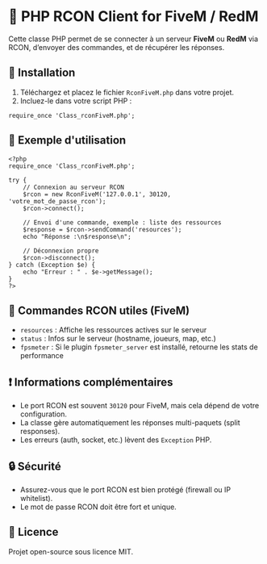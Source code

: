 <h1>📡 PHP RCON Client for FiveM / RedM</h1>

<p>
Cette classe PHP permet de se connecter à un serveur <strong>FiveM</strong> ou <strong>RedM</strong> via RCON, d’envoyer des commandes, et de récupérer les réponses.
</p>

<h2>🚀 Installation</h2>

<ol>
  <li>Téléchargez et placez le fichier <code>RconFiveM.php</code> dans votre projet.</li>
  <li>Incluez-le dans votre script PHP :</li>
</ol>

<pre><code>require_once 'Class_rconFiveM.php';
</code></pre>

<h2>📘 Exemple d'utilisation</h2>

<pre><code>&lt;?php
require_once 'Class_rconFiveM.php';

try {
    // Connexion au serveur RCON
    $rcon = new RconFiveM('127.0.0.1', 30120, 'votre_mot_de_passe_rcon');
    $rcon-&gt;connect();

    // Envoi d'une commande, exemple : liste des ressources
    $response = $rcon-&gt;sendCommand('resources');
    echo "Réponse :\n$response\n";

    // Déconnexion propre
    $rcon-&gt;disconnect();
} catch (Exception $e) {
    echo "Erreur : " . $e-&gt;getMessage();
}
?&gt;
</code></pre>

<h2>🧪 Commandes RCON utiles (FiveM)</h2>

<ul>
  <li><code>resources</code> : Affiche les ressources actives sur le serveur</li>
  <li><code>status</code> : Infos sur le serveur (hostname, joueurs, map, etc.)</li>
  <li><code>fpsmeter</code> : Si le plugin <code>fpsmeter_server</code> est installé, retourne les stats de performance</li>
</ul>

<h2>❗ Informations complémentaires</h2>

<ul>
  <li>Le port RCON est souvent <code>30120</code> pour FiveM, mais cela dépend de votre configuration.</li>
  <li>La classe gère automatiquement les réponses multi-paquets (split responses).</li>
  <li>Les erreurs (auth, socket, etc.) lèvent des <code>Exception</code> PHP.</li>
</ul>

<h2>🔒 Sécurité</h2>
<ul>
  <li>Assurez-vous que le port RCON est bien protégé (firewall ou IP whitelist).</li>
  <li>Le mot de passe RCON doit être fort et unique.</li>
</ul>

<h2>📂 Licence</h2>
<p>Projet open-source sous licence MIT.</p>
